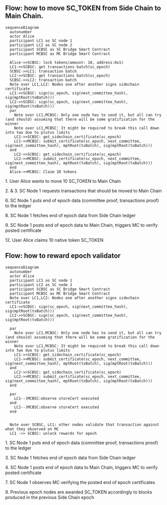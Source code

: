 ## Flow: how to move SC_TOKEN from Side Chain to Main Chain.

```mermaid
sequenceDiagram
  autonumber
  actor Alice
  participant LC1 as SC node 1
  participant LC2 as SC node 2
  participant SCBSC as SC Bridge Smart Contract
  participant MCBSC as MC Bridge Smart Contract

  Alice->>SCBSC: lock tokens(amount: 10, address:0x1)
  LC1->>SCBSC: get transactions batch(sc_epoch)
  SCBSC->>LC1: transaction batch
  LC2->>SCBSC: get transactions batch(sc_epoch)
  SCBSC->>LC2: transaction batch
  Note over LC1,LC2: Nodes one after another signs sidechain certificate
  LC1->>SCBSC: sign(sc_epoch, sig(next_committee_hash), sig(mptRoot(txBatch)))
  LC2->>SCBSC: sign(sc_epoch, sig(next_committee_hash), sig(mptRoot(txBatch)))
  par
    Note over LC1,MCBSC: Only one node has to send it, but all can try (and should) assuming that there will be some gratification for the winner
    Note over LC1,MCBSC: It might be required to break this call down into two due to plutus limits
    LC1->>SCBSC: get_sidechain_certificate(sc_epoch)
    LC1->>MCBSC: submit_certificate(sc_epoch, next_committee, sig(next_committee_hash), mptRoot(txBatch), sig(mptRoot(txBatch)))
  and
    LC2->>SCBSC: get_sidechain_certificate(sc_epoch)
    LC2->>MCBSC: submit_certificate(sc_epoch, next_committee, sig(next_committee_hash), mptRoot(txBatch), sig(mptRoot(txBatch)))
  end
  Alice->>MCBSC: Claim 10 tokens
```

1\. User Alice wants to move 10 SC_TOKEN to Main Chain

2\. & 3. SC Node 1 requests transactions that should be moved to Main Chain

6\. SC Node 1 puts end of epoch data (committee proof, transactions proof) to the ledger

8\. SC Node 1 fetches end of epoch data from Side Chain ledger

9\. SC Node 1 posts end of epoch data to Main Chain, triggers MC to verify posted certificate

12\. User Alice claims 10 native token SC_TOKEN

## Flow: how to reward epoch validator

```mermaid
sequenceDiagram
  autonumber
  actor Alice
  participant LC1 as SC node 1
  participant LC2 as SC node 2
  participant SCBSC as SC Bridge Smart Contract
  participant MCBSC as MC Bridge Smart Contract
  Note over LC1,LC2: Nodes one after another signs sidechain certificate
  LC1->>SCBSC: sign(sc_epoch, sig(next_committee_hash), sig(mptRoot(txBatch)))
  LC2->>SCBSC: sign(sc_epoch, sig(next_committee_hash), sig(mptRoot(txBatch)))

  par
    Note over LC1,MCBSC: Only one node has to send it, but all can try (and should) assuming that there will be some gratification for the winner
    Note over LC1,MCBSC: It might be required to break this call down into two due to plutus limits
    LC1->>SCBSC: get_sidechain_certificate(sc_epoch)
    LC1->>MCBSC: submit_certificate(sc_epoch, next_committee, sig(next_committee_hash), mptRoot(txBatch), sig(mptRoot(txBatch)))
  and
    LC2->>SCBSC: get_sidechain_certificate(sc_epoch)
    LC2->>MCBSC: submit_certificate(sc_epoch, next_committee, sig(next_committee_hash), mptRoot(txBatch), sig(mptRoot(txBatch)))
  end

  par
    LC1--)MCBSC:observe storeCert executed
  and
    LC2--)MCBSC:observe storeCert executed
  end


  Note over SCBSC, LC1: other nodes validate that transaction against what they observed on MC
  LC1 ->> SCBSC: unlock rewards for epoch
```

1\. SC Node 1 puts end of epoch data (committee proof, transactions proof) to the ledger

3\. SC Node 1 fetches end of epoch data from Side Chain ledger

4\. SC Node 1 posts end of epoch data to Main Chain, triggers MC to verify posted certificate

7\. SC Node 1 observes MC verifying the posted end of epoch certificates

9\. Previous epoch nodes are awarded SC_TOKEN accordingly to blocks produced in the previous Side Chain epoch
